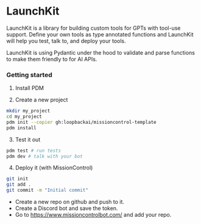 # LaunchKit

LaunchKit is a library for building custom tools for GPTs with tool-use support.
Define your own tools as type annotated functions and LaunchKit will help you test, talk to, and deploy your tools.

LaunchKit is using Pydantic under the hood to validate and parse functions to make them friendly to for AI APIs.

### Getting started

1. Install PDM

2. Create a new project

```bash
mkdir my_project
cd my_project
pdm init --copier gh:loopbackai/missioncontrol-template
pdm install
```

3. Test it out

```bash
pdm test # run tests
pdm dev # talk with your bot
```

4. Deploy it (with MissionControl)

```bash
git init
git add .
git commit -m "Initial commit"
```

- Create a new repo on github and push to it.
- Create a Discord bot and save the token.
- Go to https://www.missioncontrolbot.com/ and add your repo.
